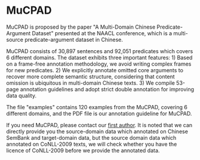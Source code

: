 # MuCPAD

MuCPAD is proposed by the paper "A Multi-Domain Chinese Predicate-Argument Dataset" presented at the NAACL conference, which is a multi-source predicate-argument dataset in Chinese. 

MuCPAD consists of 30,897 sentences and 92,051 predicates which covers 6 different domains. The dataset exhibits three important features: 1) Based on a frame-free annotation methodology, we avoid writing complex frames for new predicates. 2) We explicitly annotate omitted core arguments to recover more complete semantic structure, considering that content omission is ubiquitous in multi-domain Chinese texts. 3) We compile 53-page annotation guidelines and adopt strict double annotation for improving data quality. 

The file "examples" contains 120 examples from the MuCPAD, covering 6 different domains, and the PDF file is our annotation guideline for MuCPAD.

If you need MuCPAD, please contact our [first author](mailto:yahuiliu.nlp@foxmail.com). It is noted that we can directly provide you the source-domain data which annotated on Chinese SemBank and target-domain data, but the source domain data which annotated on CoNLL-2009 texts, we will check whether you have the licence of CoNLL-2009 before we provide the annotated data.

